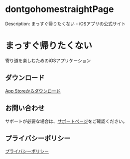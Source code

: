 # dontgohomestraightPage
Description: まっすぐ帰りたくない - iOSアプリの公式サイト

# まっすぐ帰りたくない

寄り道を楽しむためのiOSアプリケーション

## ダウンロード
[App Storeからダウンロード](https://apps.apple.com/app/id6753209859)

## お問い合わせ
サポートが必要な場合は、[サポートページ](https://k-sakqa.github.io/dontgohomestraightPage/support)をご確認ください。

## プライバシーポリシー
[プライバシーポリシー](https://k-sakqa.github.io/dontgohomestraightPage/privacy)

